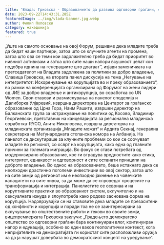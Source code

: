 ```yaml
---
title: 'Влада: Грковска - Образованието да развива одговорни граѓани, со свест за најважните теми во општеството - 22 СЕПТЕМВРИ 2023'
date: 2023-09-22T14:43:31.285Z
featuredImage: ../img/vlada-banner.jpg.webp
author: Филип Поповски
category: македонија
featured: true
---
```


„Уште на самото основање на овој Форум, решивме дека младите треба да бидат наши партнери, затоа што се клучните агенти на промена, затоа што ова се теми кои задолжително треба да бидат приоритет во нивниот активизам и затоа што сите наши напори всушност целат кон подобра иднина на генерациите што доаѓаат’’, изјави заменичката на претседателот на Владата задолжена за политики за добро владеење, Славица Грковска, на втората панел дискусија на тема „Негување на интегритетот: Искоренување на корупцијата во и преку образованието“, во рамки на конференцијата организирана од Форумот на жени лидери од ЈИЕ за добро владеење и антикорупција, во соработка со UN Women.
Свои ставови и размислувања на панелот споделија и Далиборка Улјаревиќ, извршна директорка на Центарот за граѓанско образование од Црна Гора, Наим Рашити, извршен директор на Балканската група за истражување на политики од Косово, Владимир Георгиевски, претставник на канцеларијата за регионална младинска соработка-RYCO, Анита Николовска, извршна директорка на младинската организација „Младите можат“ и Ардита Секнај, генерална секретарка на Меѓународната стопанска комора на Албанија.
На панелот се дискутираше за клучните проблеми со кои се соочуваат младите во регионот, со осврт на корупцијата, како една од главните причини за големата миграција. Во фокус се стави потребата од модернизирано образование, кое ги вградува вредностите како етика, интегритет, еднаквост и одговорност и сите останати принципи на доброто владеење. Во однос на образованието, беше истакнато дека се неопходни драстично поголеми инвестиции во овој сектор, затоа што на сите земји од регионот им е неопходно јакнење на човечките капацитети на сите нивоа, за да може да се спроведат процесите на трансформација и интеграција. Панелистите се осврнаа и на коруптивните практики во образовниот систем, вклучително и на сексуалната изнуда и злоупотреба како родово заснована форма на корупција.
Надоврзувајќи се на ставовите дека младите се презаситени од конфликти и корупција и поради тоа не се заинтересирани за вклучување во општествените работи и текови во своите земји, вицепремиерката Грковска заклучи: „Градењето демократско општество со одговорни граѓани бара континуиран влог, континуиран напор и едукација, особено во еден ваков геополитички контекст, кога непријателите на демократијата ги користат сите расположливи оружја за да ја нарушат довербата во демократскиот концепт на уредување“.
 

